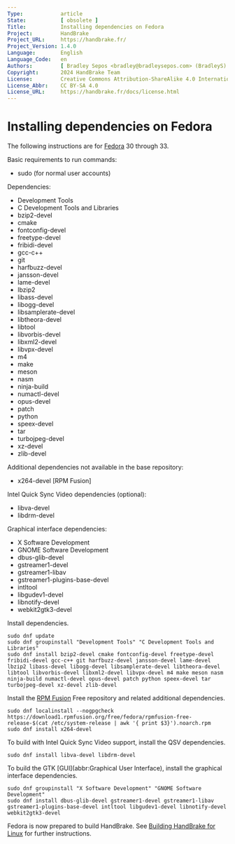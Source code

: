 ```yaml
---
Type:            article
State:           [ obsolete ]
Title:           Installing dependencies on Fedora
Project:         HandBrake
Project_URL:     https://handbrake.fr/
Project_Version: 1.4.0
Language:        English
Language_Code:   en
Authors:         [ Bradley Sepos <bradley@bradleysepos.com> (BradleyS) ]
Copyright:       2024 HandBrake Team
License:         Creative Commons Attribution-ShareAlike 4.0 International
License_Abbr:    CC BY-SA 4.0
License_URL:     https://handbrake.fr/docs/license.html
---
```


Installing dependencies on Fedora
=================================

The following instructions are for [Fedora](https://getfedora.org) 30 through 33.

Basic requirements to run commands:

- sudo (for normal user accounts)

Dependencies:

- Development Tools
- C Development Tools and Libraries
- bzip2-devel
- cmake
- fontconfig-devel
- freetype-devel
- fribidi-devel
- gcc-c++
- git
- harfbuzz-devel
- jansson-devel
- lame-devel
- lbzip2
- libass-devel
- libogg-devel
- libsamplerate-devel
- libtheora-devel
- libtool
- libvorbis-devel
- libxml2-devel
- libvpx-devel
- m4
- make
- meson
- nasm
- ninja-build
- numactl-devel
- opus-devel
- patch
- python
- speex-devel
- tar
- turbojpeg-devel
- xz-devel
- zlib-devel

Additional dependencies not available in the base repository:

- x264-devel [RPM Fusion]

Intel Quick Sync Video dependencies (optional):

- libva-devel
- libdrm-devel

Graphical interface dependencies:

- X Software Development
- GNOME Software Development
- dbus-glib-devel
- gstreamer1-devel
- gstreamer1-libav
- gstreamer1-plugins-base-devel
- intltool
- libgudev1-devel
- libnotify-devel
- webkit2gtk3-devel

Install dependencies.

    sudo dnf update
    sudo dnf groupinstall "Development Tools" "C Development Tools and Libraries"
    sudo dnf install bzip2-devel cmake fontconfig-devel freetype-devel fribidi-devel gcc-c++ git harfbuzz-devel jansson-devel lame-devel lbzip2 libass-devel libogg-devel libsamplerate-devel libtheora-devel libtool libvorbis-devel libxml2-devel libvpx-devel m4 make meson nasm ninja-build numactl-devel opus-devel patch python speex-devel tar turbojpeg-devel xz-devel zlib-devel

Install the [RPM Fusion](http://rpmfusion.org) Free repository and related additional dependencies.

    sudo dnf localinstall --nogpgcheck https://download1.rpmfusion.org/free/fedora/rpmfusion-free-release-$(cat /etc/system-release | awk '{ print $3}').noarch.rpm
    sudo dnf install x264-devel

To build with Intel Quick Sync Video support, install the QSV dependencies.

    sudo dnf install libva-devel libdrm-devel

To build the GTK [GUI](abbr:Graphical User Interface), install the graphical interface dependencies.

    sudo dnf groupinstall "X Software Development" "GNOME Software Development"
    sudo dnf install dbus-glib-devel gstreamer1-devel gstreamer1-libav gstreamer1-plugins-base-devel intltool libgudev1-devel libnotify-devel webkit2gtk3-devel

Fedora is now prepared to build HandBrake. See [Building HandBrake for Linux](build-linux.html) for further instructions.
